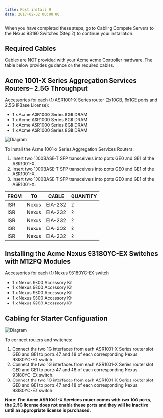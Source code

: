 ```yaml
---
title: Post install 9
date: 2017-02-02 00:00:00
---
```


When you have completed these steps, go to Cabling Compute Servers to the Nexus 93180 Switches (Step 2) to continue your installation.

## Required Cables

Cables are NOT provided with your Acme Acme Controller hardware. The table below provides guidance on the
required cables.

## Acme 1001-X Series Aggregation Services Routers– 2.5G Throughput

Accessories for each (1) ASR1001-X Series router (2x10GB, 6x1GE ports and 2.5G IPBase License):

- 1 x Acme ASR1000 Series 8GB DRAM
- 1 x Acme ASR1000 Series 8GB DRAM
- 1 x Acme ASR1000 Series 8GB DRAM
- 1 x Acme ASR1000 Series 8GB DRAM

![Diagram](/images/diagram.png)

To install the Acme 1001-x Series Aggregation Services Routers:

1. Insert two 1000BASE-T SFP transceivers into ports GE0 and GE1 of the ASR1001-X.
2. Insert two 1000BASE-T SFP transceivers into ports GE0 and GE1 of the ASR1001-X.
3. Insert two 1000BASE-T SFP transceivers into ports GE0 and GE1 of the ASR1001-X.

| FROM | TO    | CABLE   | QUANTITY |
|------|-------|---------|----------|
| ISR  | Nexus | EIA-232 | 2        |
| ISR  | Nexus | EIA-232 | 2        |
| ISR  | Nexus | EIA-232 | 2        |
| ISR  | Nexus | EIA-232 | 2        |
| ISR  | Nexus | EIA-232 | 2        |

## Installing the Acme Nexus   93180YC-EX Switches with M12PQ Modules

Accessories for each (1) Nexus 93180YC-EX switch:

- 1 x Nexus 9300 Accessory Kit
- 1 x Nexus 9300 Accessory Kit
- 1 x Nexus 9300 Accessory Kit
- 1 x Nexus 9300 Accessory Kit
- 1 x Nexus 9300 Accessory Kit

## Cabling for Starter Configuration

![Diagram](/images/diagram.png)

To connect routers and switches:

1. Connect the two 1G interfaces from each ASR1001-X Series router slot GE0 and GE1 to ports 47 and 48 of each corresponding Nexus 93180YC-EX switch.
2. Connect the two 1G interfaces from each ASR1001-X Series router slot GE0 and GE1 to ports 47 and 48 of each corresponding Nexus 93180YC-EX switch.
3. Connect the two 1G interfaces from each ASR1001-X Series router slot GE0 and GE1 to ports 47 and 48 of each corresponding Nexus 93180YC-EX switch.

**Note: The Acme ASR1001-X Services router comes with two 10G ports, the 2.5G license does not enable these ports and they will be inactive until an appropriate license is purchased.**